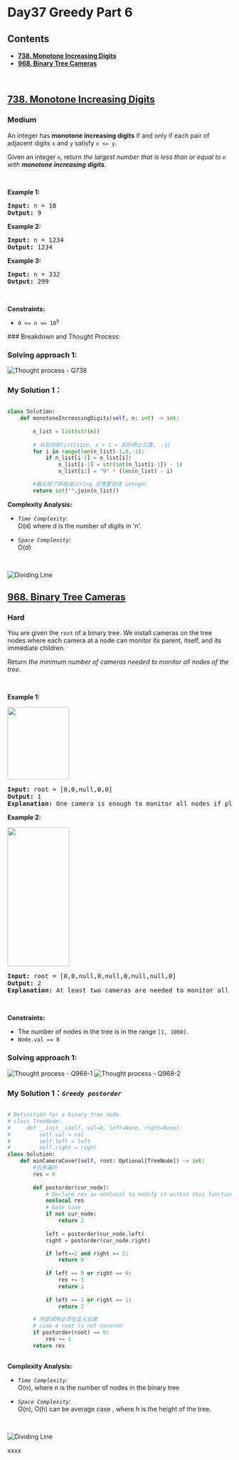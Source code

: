 # Day37 Greedy Part 6


## Contents
* **[738. Monotone Increasing Digits](#738)**
* **[968. Binary Tree Cameras](#968)**


<br>
<h2 id = "738"><a href="https://leetcode.com/problems/monotone-increasing-digits">738. Monotone Increasing Digits</a></h2><h3>Medium</h3><p>An integer has <strong>monotone increasing digits</strong> if and only if each pair of adjacent digits <code>x</code> and <code>y</code> satisfy <code>x &lt;= y</code>.</p>

<p>Given an integer <code>n</code>, return <em>the largest number that is less than or equal to </em><code>n</code><em> with <strong>monotone increasing digits</strong></em>.</p>

<p>&nbsp;</p>
<p><strong class="example">Example 1:</strong></p>

<pre>
<strong>Input:</strong> n = 10
<strong>Output:</strong> 9
</pre>

<p><strong class="example">Example 2:</strong></p>

<pre>
<strong>Input:</strong> n = 1234
<strong>Output:</strong> 1234
</pre>

<p><strong class="example">Example 3:</strong></p>

<pre>
<strong>Input:</strong> n = 332
<strong>Output:</strong> 299
</pre>

<p>&nbsp;</p>
<p><strong>Constraints:</strong></p>

<ul>
	<li><code>0 &lt;= n &lt;= 10<sup>9</sup></code></li>
</ul>
### Breakdown and Thought Process:  
<br>

### Solving approach 1:


![Thought process - Q738](https://github.com/samuelusc/Algomuscle/blob/main/assets/Day37/Leetcode738-thought.jpg)



### My Solution 1：

  
```python

class Solution:
    def monotoneIncreasingDigits(self, n: int) -> int:
        
        n_list = list(str(n))
        
        # 从后向前list(size, x + 1 = 实际停止位置， -1)
        for i in range(len(n_list)-1,0,-1):
            if n_list[i-1] > n_list[i]:
                n_list[i-1] = str(int(n_list[i-1]) - 1)
                n_list[i:] = "9" * (len(n_list) - i)

        #最后除了拼接成string 还需要转成 integer
        return int("".join(n_list))
```


**Complexity Analysis:**  

- *`Time Complexity`*:<br>
O(d) where d is the number of digits in 'n'.
  
- *`Space Complexity`*:<br>
O(d)
<br>

![Dividing Line](https://github.com/samuelusc/Algomuscle/blob/main/assets/CatDividing.png)
<br>


<h2 id = "968"><a href="https://leetcode.com/problems/binary-tree-cameras">968. Binary Tree Cameras</a></h2><h3>Hard</h3><p>You are given the <code>root</code> of a binary tree. We install cameras on the tree nodes where each camera at a node can monitor its parent, itself, and its immediate children.</p>

<p>Return <em>the minimum number of cameras needed to monitor all nodes of the tree</em>.</p>

<p>&nbsp;</p>
<p><strong class="example">Example 1:</strong></p>
<img alt="" src="https://assets.leetcode.com/uploads/2018/12/29/bst_cameras_01.png" style="width: 138px; height: 163px;" />
<pre>
<strong>Input:</strong> root = [0,0,null,0,0]
<strong>Output:</strong> 1
<strong>Explanation:</strong> One camera is enough to monitor all nodes if placed as shown.
</pre>

<p><strong class="example">Example 2:</strong></p>
<img alt="" src="https://assets.leetcode.com/uploads/2018/12/29/bst_cameras_02.png" style="width: 139px; height: 312px;" />
<pre>
<strong>Input:</strong> root = [0,0,null,0,null,0,null,null,0]
<strong>Output:</strong> 2
<strong>Explanation:</strong> At least two cameras are needed to monitor all nodes of the tree. The above image shows one of the valid configurations of camera placement.
</pre>

<p>&nbsp;</p>
<p><strong>Constraints:</strong></p>

<ul>
	<li>The number of nodes in the tree is in the range <code>[1, 1000]</code>.</li>
	<li><code>Node.val == 0</code></li>
</ul>



### Solving approach 1:


![Thought process - Q968-1](https://github.com/samuelusc/Algomuscle/blob/main/assets/Day37/Leetcode968-thought_1.jpg)
![Thought process - Q968-2](https://github.com/samuelusc/Algomuscle/blob/main/assets/Day37/Leetcode968-thought_2.jpg)


### My Solution 1：_`Greedy postorder `_  

  
```python

# Definition for a binary tree node.
# class TreeNode:
#     def __init__(self, val=0, left=None, right=None):
#         self.val = val
#         self.left = left
#         self.right = right
class Solution:
    def minCameraCover(self, root: Optional[TreeNode]) -> int:
        #后序遍历
        res = 0
        
        def postorder(cur_node):
            # Declare res as nonlocal to modify it within this function
            nonlocal res
            # base case
            if not cur_node: 
                return 2
            
            left = postorder(cur_node.left)
            right = postorder(cur_node.right)

            if left==2 and right == 2:
                return 0
            
            if left == 0 or right == 0:
                res += 1
                return 1
            
            if left == 1 or right == 1:
                return 2

        # 内部调用必须在定义后面
        # case 4 root is not covered
        if postorder(root) == 0:
            res += 1
        return res
        
```

**Complexity Analysis:**  

- *`Time Complexity`*:<br>
O(n), where n is the number of nodes in the binary tree
  
- *`Space Complexity`*:<br>
O(n), O(h) can be average case , where h is the height of the tree. 
<br>

![Dividing Line](https://github.com/samuelusc/Algomuscle/blob/main/assets/CatDividing.png)
<br>


xxxx



